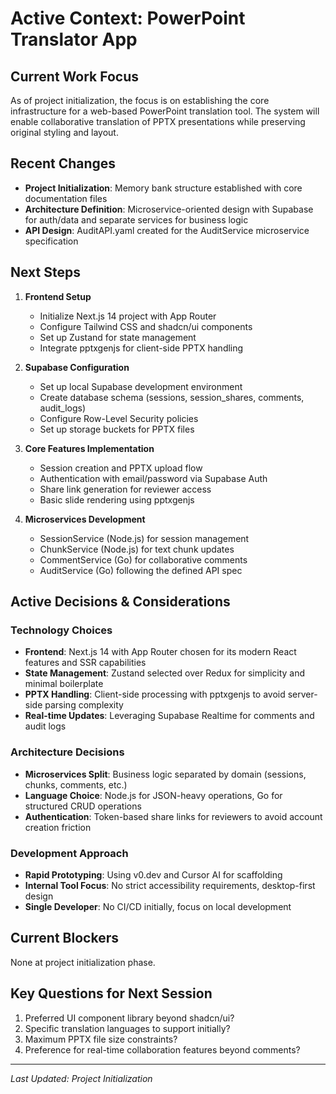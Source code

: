 <!-- activeContext.md -->

# Active Context: PowerPoint Translator App

## Current Work Focus
As of project initialization, the focus is on establishing the core infrastructure for a web-based PowerPoint translation tool. The system will enable collaborative translation of PPTX presentations while preserving original styling and layout.

## Recent Changes
- **Project Initialization**: Memory bank structure established with core documentation files
- **Architecture Definition**: Microservice-oriented design with Supabase for auth/data and separate services for business logic
- **API Design**: AuditAPI.yaml created for the AuditService microservice specification

## Next Steps
1. **Frontend Setup**
   - Initialize Next.js 14 project with App Router
   - Configure Tailwind CSS and shadcn/ui components
   - Set up Zustand for state management
   - Integrate pptxgenjs for client-side PPTX handling

2. **Supabase Configuration**
   - Set up local Supabase development environment
   - Create database schema (sessions, session_shares, comments, audit_logs)
   - Configure Row-Level Security policies
   - Set up storage buckets for PPTX files

3. **Core Features Implementation**
   - Session creation and PPTX upload flow
   - Authentication with email/password via Supabase Auth
   - Share link generation for reviewer access
   - Basic slide rendering using pptxgenjs

4. **Microservices Development**
   - SessionService (Node.js) for session management
   - ChunkService (Node.js) for text chunk updates
   - CommentService (Go) for collaborative comments
   - AuditService (Go) following the defined API spec

## Active Decisions & Considerations

### Technology Choices
- **Frontend**: Next.js 14 with App Router chosen for its modern React features and SSR capabilities
- **State Management**: Zustand selected over Redux for simplicity and minimal boilerplate
- **PPTX Handling**: Client-side processing with pptxgenjs to avoid server-side parsing complexity
- **Real-time Updates**: Leveraging Supabase Realtime for comments and audit logs

### Architecture Decisions
- **Microservices Split**: Business logic separated by domain (sessions, chunks, comments, etc.)
- **Language Choice**: Node.js for JSON-heavy operations, Go for structured CRUD operations
- **Authentication**: Token-based share links for reviewers to avoid account creation friction

### Development Approach
- **Rapid Prototyping**: Using v0.dev and Cursor AI for scaffolding
- **Internal Tool Focus**: No strict accessibility requirements, desktop-first design
- **Single Developer**: No CI/CD initially, focus on local development

## Current Blockers
None at project initialization phase.

## Key Questions for Next Session
1. Preferred UI component library beyond shadcn/ui?
2. Specific translation languages to support initially?
3. Maximum PPTX file size constraints?
4. Preference for real-time collaboration features beyond comments?

---

*Last Updated: Project Initialization* 